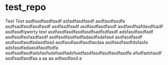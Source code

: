 # test_repo
Test
Test
asdfasdfasdfasdf
asfadfasdfasdf
asdfasdfasdfa
asdfsadfasdfasdfasdf
asdfasdfsadf
asdfasdfasdfasdf
asdfasdfsafdasdfsadf
asdfasdfqwerty
test
asdfasdfasdfasdfasdfsadfsdfasdf
adsfasdfasdfadf
asdfasdfasfasdfasdf
asdfasdfasdfadfadasdfsdafasd
asdfasdfasdf
asdfasdfasdfadasdfasd
asdfasdfasdfasdfasdaa
asdfasdfasdfdsfasfa
adsfasdfadaasdfasdfsdfa
asdfsadfasdfadsfasfsdafsadfadsfsadfasdfasdfasdfasdfasdfa
afsdfadsfasdf
asdfsadfasdfaa
a
aa
aa
adfasdfasd
a
